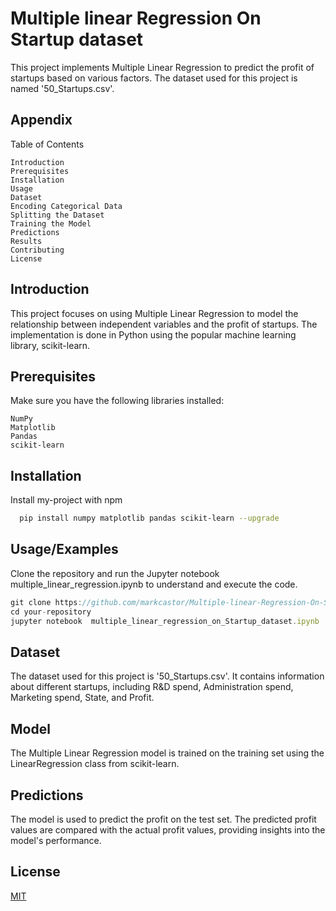
# Multiple linear  Regression On Startup dataset

This project implements Multiple Linear Regression to predict the profit of startups based on various factors. The dataset used for this project is named '50_Startups.csv'.


## Appendix

Table of Contents

    Introduction
    Prerequisites
    Installation
    Usage
    Dataset
    Encoding Categorical Data
    Splitting the Dataset
    Training the Model
    Predictions
    Results
    Contributing
    License


## Introduction

This project focuses on using Multiple Linear Regression to model the relationship between independent variables and the profit of startups. The implementation is done in Python using the popular machine learning library, scikit-learn.
## Prerequisites

Make sure you have the following libraries installed:

    NumPy
    Matplotlib
    Pandas
    scikit-learn
## Installation

Install my-project with npm

```bash
  pip install numpy matplotlib pandas scikit-learn --upgrade

```
    
## Usage/Examples
Clone the repository and run the Jupyter notebook multiple_linear_regression.ipynb to understand and execute the code.

```javascript
git clone https://github.com/markcastor/Multiple-linear-Regression-On-Startup-dataset.git
cd your-repository
jupyter notebook  multiple_linear_regression_on_Startup_dataset.ipynb

```


## Dataset

The dataset used for this project is '50_Startups.csv'. It contains information about different startups, including R&D spend, Administration spend, Marketing spend, State, and Profit.
## Model
The Multiple Linear Regression model is trained on the training set using the LinearRegression class from scikit-learn.


## Predictions
The model is used to predict the profit on the test set.
The predicted profit values are compared with the actual profit values, providing insights into the model's performance.
## License

[MIT](https://choosealicense.com/licenses/mit/)

